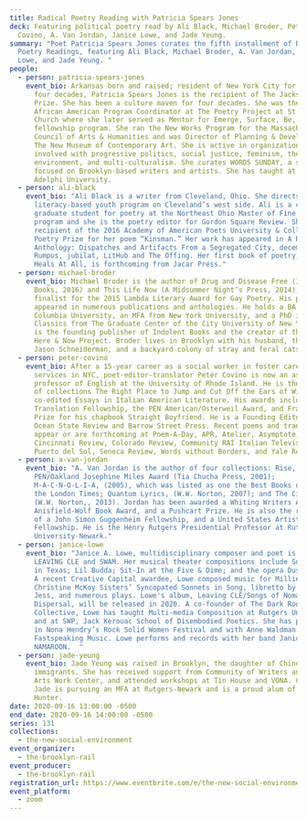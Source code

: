 ```yaml
---
title: Radical Poetry Reading with Patricia Spears Jones
deck: Featuring political poetry read by Ali Black, Michael Broder, Peter
  Covino, A. Van Jordan, Janice Lowe, and Jade Yeung.
summary: "Poet Patricia Spears Jones curates the fifth installment of Radical
  Poetry Readings, featuring Ali Black, Michael Broder, A. Van Jordan, Janice
  Lowe, and Jade Yeung. "
people:
  - person: patricia-spears-jones
    event_bio: Arkansas born and raised; resident of New York City for more than
      four decades, Patricia Spears Jones is the recipient of The Jackson Poetry
      Prize. She has been a culture maven for four decades. She was the first
      African American Program Coordinator at The Poetry Project at St. Mark’s
      Church where she later served as Mentor for Emerge, Surface, Be, a
      fellowship program. She ran the New Works Program for the Massachusetts
      Council of Arts & Humanities and was Director of Planning & Development at
      The New Museum of Contemporary Art. She is active in organizations
      involved with progressive politics, social justice, feminism, the
      environment, and multi-culturalism. She curates WORDS SUNDAY, a series
      focused on Brooklyn-based writers and artists. She has taught at CUNY and
      Adelphi University.
  - person: ali-black
    event_bio: "Ali Black is a writer from Cleveland, Ohio. She directs a
      literacy-based youth program on Cleveland’s west side. Ali is a current
      graduate student for poetry at the Northeast Ohio Master of Fine Arts
      program and she is the poetry editor for Gordon Square Review. She is the
      recipient of the 2016 Academy of American Poets University & College
      Poetry Prize for her poem “Kinsman.” Her work has appeared in A Race
      Anthology: Dispatches and Artifacts From a Segregated City, december, The
      Rumpus, jubilat, LitHub and The Offing. Her first book of poetry, If It
      Heals At All, is forthcoming from Jacar Press."
  - person: michael-broder
    event_bio: Michael Broder is the author of Drug and Disease Free (Indolent
      Books, 2016) and This Life Now (A Midsummer Night’s Press, 2014), a
      finalist for the 2015 Lambda Literary Award for Gay Poetry. His poems have
      appeared in numerous publications and anthologies. He holds a BA from
      Columbia University, an MFA from New York University, and a PhD in
      Classics from The Graduate Center of the City University of New York. He
      is the founding publisher of Indolent Books and the creator of the HIV
      Here & Now Project. Broder lives in Brooklyn with his husband, the poet
      Jason Schneiderman, and a backyard colony of stray and feral cats.
  - person: peter-covino
    event_bio: After a 15-year career as a social worker in foster care and AIDS
      services in NYC, poet-editor-translator Peter Covino is now an associate
      professor of English at the University of Rhode Island. He is the author
      of collections The Right Place to Jump and Cut Off the Ears of Winter, and
      co-edited Essays in Italian American Literature. His awards include a NEA
      Translation Fellowship, the PEN American/Osterweil Award, and Frank O’Hara
      Prize for his chapbook Straight Boyfriend. He is a Founding Editor of the
      Ocean State Review and Barrow Street Press. Recent poems and translations
      appear or are forthcoming at Poem-A-Day, APR, Atelier, Asymptote,
      Cincinnati Review, Colorado Review, Community RAI Italian Television,
      Puerto del Sol, Seneca Review, Words without Borders, and Yale Review.
  - person: a-van-jordan
    event_bio: "A. Van Jordan is the author of four collections: Rise, which won the
      PEN/Oakland Josephine Miles Award (Tia Chucha Press, 2001);
      M-A-C-N-O-L-I-A, (2005), which was listed as one the Best Books of 2005 by
      the London Times; Quantum Lyrics, (W.W. Norton, 2007); and The Cineaste
      (W.W. Norton,, 2013). Jordan has been awarded a Whiting Writers Award, an
      Anisfield-Wolf Book Award, and a Pushcart Prize. He is also the recipient
      of a John Simon Guggenheim Fellowship, and a United States Artists
      Fellowship. He is the Henry Rutgers Presidential Professor at Rutgers
      University-Newark."
  - person: janice-lowe
    event_bio: "Janice A. Lowe, multidisciplinary composer and poet is the author of
      LEAVING CLE and SWAM. Her musical theater compositions include Somewhere
      in Texas; Lil Budda; Sit-In at the Five & Dime; and the opera Dusky Alice.
      A recent Creative Capital awardee, Lowe composed music for Millie and
      Christine McKoy Sisters’ Syncopated Sonnets in Song, libretto by Tyehimba
      Jess, and numerous plays. Lowe's album, Leaving CLE/Songs of Nomadic
      Dispersal, will be released in 2020. A co-founder of The Dark Room
      Collective, Lowe has taught Multi-media Composition at Rutgers University
      and at SWP, Jack Kerouac School of Disembodied Poetics. She has performed
      in Nona Hendry’s Rock Solid Women Festival and with Anne Waldman and
      Fastspeaking Music. Lowe performs and records with her band Janice Lowe &
      NAMAROON.  "
  - person: jade-yeung
    event_bio: Jade Yeung was raised in Brooklyn, the daughter of Chinese
      immigrants. She has received support from Community of Writers and Fine
      Arts Work Center, and attended workshops at Tin House and VONA. Currently
      Jade is pursuing an MFA at Rutgers-Newark and is a proud alum of CUNY
      Hunter.
date: 2020-09-16 13:00:00 -0500
end_date: 2020-09-16 14:00:00 -0500
series: 131
collections:
  - the-new-social-environment
event_organizer:
  - the-brooklyn-rail
event_producer:
  - the-brooklyn-rail
registration_url: https://www.eventbrite.com/e/the-new-social-environment-130-radical-poetry-with-patricia-spears-jones-tickets-120293636505
event_platform:
  - zoom
---
```

